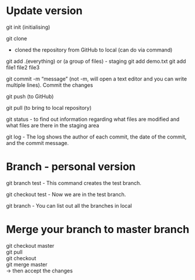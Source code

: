 # Update version
git init (initialising)

git clone  
* cloned the repository from GitHub to local (can do via command)

git add .(everything) <filename> or <foldername> (a group of files) - staging
git add demo.txt
git add file1 file2 file3

git commit -m “message” (not -m, will open a text editor and you can write multiple lines). Commit the changes

git push (to GitHub)

git pull (to bring to local repository)


git status -  to find out information regarding what files are modified and what files are there in the staging area

git log - The log shows the author of each commit, the date of the commit, and the commit message.

# Branch - personal version
git branch test - This command creates the test branch.

git checkout test - Now we are in the test branch.

git branch - You can list out all the branches in local

# Merge your branch to master branch
git checkout master  
git pull   
git checkout <the name of your branch>  
git merge master  
-> then accept the changes   
